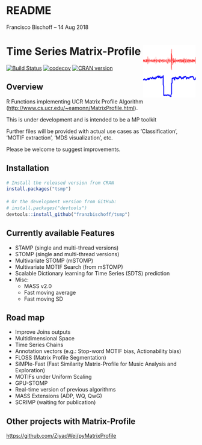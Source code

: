README
================
Francisco Bischoff
– 14 Aug 2018

# Time Series Matrix-Profile <img src="man/figures/logo.png" align="right" />

[![Build
Status](https://travis-ci.com/franzbischoff/tsmp.svg?branch=master)](https://travis-ci.com/franzbischoff/tsmp)
[![codecov](https://codecov.io/gh/franzbischoff/tsmp/branch/master/graph/badge.svg)](https://codecov.io/gh/franzbischoff/tsmp)
[![CRAN
version](http://www.r-pkg.org/badges/version/tsmp)](https://cran.r-project.org/package=tsmp)

## Overview

R Functions implementing UCR Matrix Profile Algorithm
(<http://www.cs.ucr.edu/~eamonn/MatrixProfile.html>).

This is under development and is intended to be a MP toolkit

Further files will be provided with actual use cases as
‘Classification’, ‘MOTIF extraction’, ‘MDS visualization’, etc.

Please be welcome to suggest improvements.

## Installation

``` r
# Install the released version from CRAN
install.packages("tsmp")

# Or the development version from GitHub:
# install.packages("devtools")
devtools::install_github("franzbischoff/tsmp")
```

## Currently available Features

  - STAMP (single and multi-thread versions)
  - STOMP (single and multi-thread versions)
  - Multivariate STOMP (mSTOMP)
  - Multivariate MOTIF Search (from mSTOMP)
  - Scalable Dictionary learning for Time Series (SDTS) prediction
  - Misc:
      - MASS v2.0
      - Fast moving average
      - Fast moving SD

## Road map

  - Improve Joins outputs
  - Multidimensional Space
  - Time Series Chains
  - Annotation vectors (e.g.: Stop-word MOTIF bias, Actionability bias)
  - FLOSS (Matrix Profile Segmentation)
  - SiMPle-Fast (Fast Similarity Matrix-Profile for Music Analysis and
    Exploration)
  - MOTIFs under Uniform Scaling
  - GPU-STOMP
  - Real-time version of previous algorithms
  - MASS Extensions (ADP, WQ, QwG)
  - SCRIMP (waiting for publication)

## Other projects with Matrix-Profile

<https://github.com/ZiyaoWei/pyMatrixProfile>
